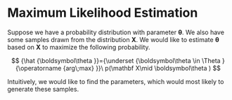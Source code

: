 # Maximum Likelihood Estimation

Suppose we have a probability distribution with parameter $\boldsymbol\theta$.
We also have some samples drawn from the distribution $\mathbf X$.
We would like to estimate $\boldsymbol\theta$ based on $\mathbf X$ to maximize the following probability.

$$
{\hat {\boldsymbol\theta }}={\underset {\boldsymbol\theta \in \Theta }{\operatorname {arg\;max} }}\ p(\mathbf X\mid \boldsymbol\theta )
$$

Intuitively, we would like to find the parameters, which would most likely to generate these samples.
